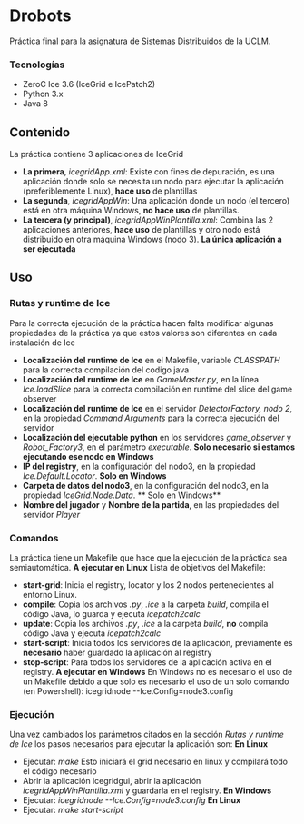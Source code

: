 # Drobots
Práctica final para la asignatura de Sistemas Distribuidos de la UCLM.
### Tecnologías

 - ZeroC Ice 3.6 (IceGrid e IcePatch2)
 - Python 3.x
 - Java 8
## Contenido
La práctica contiene 3 aplicaciones de IceGrid
 - **La primera**, *icegridApp.xml*: Existe con fines de depuración, es una aplicación donde solo se necesita un nodo para ejecutar la aplicación (preferiblemente Linux), **hace uso** de plantillas
 - **La segunda**, *icegridAppWin*: Una aplicación donde un nodo (el tercero) está en otra máquina Windows, **no hace uso** de plantillas.
 - **La tercera (y principal)**, *icegridAppWinPlantilla.xml*: Combina las 2 aplicaciones anteriores, **hace uso** de plantillas y otro nodo está distribuido en otra máquina Windows (nodo 3). **La única aplicación a ser ejecutada**

## Uso
### Rutas y runtime de Ice
Para la correcta ejecución de la práctica hacen falta modificar algunas propiedades de la práctica ya que estos valores son diferentes en cada instalación de Ice
 - **Localización del runtime de Ice** en el Makefile, variable *CLASSPATH* para la correcta compilación del codigo java
 - **Localización del runtime de Ice** en *GameMaster.py*, en la línea *Ice.loadSlice* para la correcta compilación en runtime del slice del game observer
 - **Localización del runtime de Ice** en el servidor *DetectorFactory, nodo 2*, en la propiedad *Command Arguments* para la correcta ejecución del servidor
 - **Localización del ejecutable python** en los servidores *game_observer* y *Robot_Factory3*, en el parámetro *executable*. **Solo necesario si estamos ejecutando ese nodo en Windows**
 - **IP del registry**, en la configuración del nodo3, en la propiedad *Ice.Default.Locator*. **Solo en Windows**
 - **Carpeta de datos del nodo3**, en la configuración del nodo3, en la propiedad *IceGrid.Node.Data*. ** Solo en Windows**
 - **Nombre del jugador** y **Nombre de la partida**, en las propiedades del servidor *Player*

### Comandos
 La práctica tiene un Makefile que hace que la ejecución de la práctica sea semiautomática.
 **A ejecutar en Linux**
 Lista de objetivos del Makefile:
 - **start-grid**: Inicia el registry, locator y los 2 nodos pertenecientes al entorno Linux.
 - **compile**: Copia los archivos *.py*, *.ice* a la carpeta *build*, compila el código Java, lo guarda y ejecuta *icepatch2calc*
 - **update**: Copia los archivos *.py*, *.ice* a la carpeta *build*, **no** compila código Java y ejecuta *icepatch2calc*
 - **start-script**: Inicia todos los servidores de la aplicación, previamente es **necesario** haber guardado la aplicación al registry
 - **stop-script**: Para todos los servidores de la aplicación activa en el registry.
**A ejecutar en Windows**
En Windows no es necesario el uso de un Makefile debido a que solo es necesario el uso de un solo comando (en Powershell):
    icegridnode --Ice.Config=node3.config
### Ejecución
 Una vez cambiados los parámetros citados en la sección *Rutas y runtime de Ice* los pasos necesarios para ejecutar la aplicación son:
 **En Linux**
 - Ejecutar: *make*  Esto iniciará el grid necesario en linux y compilará todo el código necesario
 - Abrir la aplicación icegridgui, abrir la aplicación *icegridAppWinPlantilla.xml* y guardarla en el registry.
 **En Windows**
 - Ejecutar: *icegridnode --Ice.Config=node3.config*
 **En Linux**
 - Ejecutar: *make start-script*
